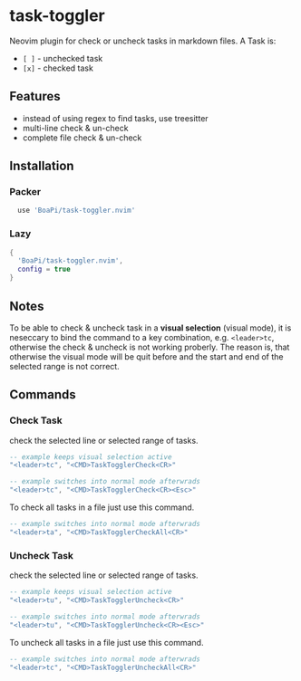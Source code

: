 # task-toggler
Neovim plugin for check or uncheck tasks in markdown files. A Task is:
* `[ ]` - unchecked task
* `[x]` - checked task

## Features

* instead of using regex to find tasks, use treesitter
* multi-line check & un-check
* complete file check & un-check

## Installation

### Packer

```lua
  use 'BoaPi/task-toggler.nvim'
```

### Lazy

```lua
{
  'BoaPi/task-toggler.nvim',
  config = true
}
```

## Notes

To be able to check & uncheck task in a **visual selection** (visual mode), it is neseccary to bind the command to a key combination,
e.g. `<leader>tc`, otherwise the check & uncheck is not working proberly. The reason is, that otherwise the visual mode will be quit before
and the start and end of the selected range is not correct.

## Commands

### Check Task
check the selected line or selected range of tasks.
```lua
-- example keeps visual selection active
"<leader>tc", "<CMD>TaskTogglerCheck<CR>"
```

```lua
-- example switches into normal mode afterwrads
"<leader>tc", "<CMD>TaskTogglerCheck<CR><Esc>"
```

To check all tasks in a file just use this command.
```lua
-- example switches into normal mode afterwrads
"<leader>ta", "<CMD>TaskTogglerCheckAll<CR>"
```


### Uncheck Task
check the selected line or selected range of tasks.
```lua
-- example keeps visual selection active
"<leader>tu", "<CMD>TaskTogglerUncheck<CR>"
```

```lua
-- example switches into normal mode afterwrads
"<leader>tu", "<CMD>TaskTogglerUncheck<CR><Esc>"
```

To uncheck all tasks in a file just use this command.
```lua  
-- example switches into normal mode afterwrads
"<leader>tc", "<CMD>TaskTogglerUncheckAll<CR>"
```
